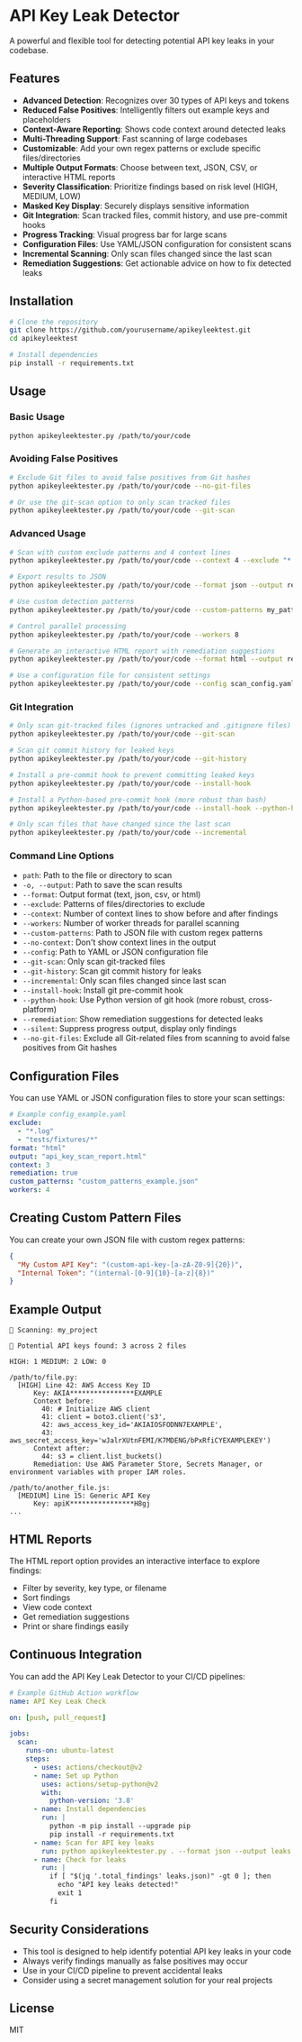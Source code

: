 # API Key Leak Detector

A powerful and flexible tool for detecting potential API key leaks in your codebase.

## Features

- **Advanced Detection**: Recognizes over 30 types of API keys and tokens
- **Reduced False Positives**: Intelligently filters out example keys and placeholders
- **Context-Aware Reporting**: Shows code context around detected leaks
- **Multi-Threading Support**: Fast scanning of large codebases
- **Customizable**: Add your own regex patterns or exclude specific files/directories
- **Multiple Output Formats**: Choose between text, JSON, CSV, or interactive HTML reports
- **Severity Classification**: Prioritize findings based on risk level (HIGH, MEDIUM, LOW)
- **Masked Key Display**: Securely displays sensitive information
- **Git Integration**: Scan tracked files, commit history, and use pre-commit hooks
- **Progress Tracking**: Visual progress bar for large scans
- **Configuration Files**: Use YAML/JSON configuration for consistent scans
- **Incremental Scanning**: Only scan files changed since the last scan
- **Remediation Suggestions**: Get actionable advice on how to fix detected leaks

## Installation

```bash
# Clone the repository
git clone https://github.com/yourusername/apikeyleektest.git
cd apikeyleektest

# Install dependencies
pip install -r requirements.txt
```

## Usage

### Basic Usage

```bash
python apikeyleektester.py /path/to/your/code
```

### Avoiding False Positives

```bash
# Exclude Git files to avoid false positives from Git hashes
python apikeyleektester.py /path/to/your/code --no-git-files

# Or use the git-scan option to only scan tracked files
python apikeyleektester.py /path/to/your/code --git-scan
```

### Advanced Usage

```bash
# Scan with custom exclude patterns and 4 context lines
python apikeyleektester.py /path/to/your/code --context 4 --exclude "*.log" "backup/*"

# Export results to JSON
python apikeyleektester.py /path/to/your/code --format json --output results.json

# Use custom detection patterns
python apikeyleektester.py /path/to/your/code --custom-patterns my_patterns.json

# Control parallel processing
python apikeyleektester.py /path/to/your/code --workers 8

# Generate an interactive HTML report with remediation suggestions
python apikeyleektester.py /path/to/your/code --format html --output report.html --remediation

# Use a configuration file for consistent settings
python apikeyleektester.py /path/to/your/code --config scan_config.yaml
```

### Git Integration

```bash
# Only scan git-tracked files (ignores untracked and .gitignore files)
python apikeyleektester.py /path/to/your/code --git-scan

# Scan git commit history for leaked keys
python apikeyleektester.py /path/to/your/code --git-history

# Install a pre-commit hook to prevent committing leaked keys
python apikeyleektester.py /path/to/your/code --install-hook

# Install a Python-based pre-commit hook (more robust than bash)
python apikeyleektester.py /path/to/your/code --install-hook --python-hook

# Only scan files that have changed since the last scan
python apikeyleektester.py /path/to/your/code --incremental
```

### Command Line Options

- `path`: Path to the file or directory to scan
- `-o, --output`: Path to save the scan results
- `--format`: Output format (text, json, csv, or html)
- `--exclude`: Patterns of files/directories to exclude
- `--context`: Number of context lines to show before and after findings
- `--workers`: Number of worker threads for parallel scanning
- `--custom-patterns`: Path to JSON file with custom regex patterns
- `--no-context`: Don't show context lines in the output
- `--config`: Path to YAML or JSON configuration file
- `--git-scan`: Only scan git-tracked files
- `--git-history`: Scan git commit history for leaks
- `--incremental`: Only scan files changed since last scan
- `--install-hook`: Install git pre-commit hook
- `--python-hook`: Use Python version of git hook (more robust, cross-platform)
- `--remediation`: Show remediation suggestions for detected leaks
- `--silent`: Suppress progress output, display only findings
- `--no-git-files`: Exclude all Git-related files from scanning to avoid false positives from Git hashes

## Configuration Files

You can use YAML or JSON configuration files to store your scan settings:

```yaml
# Example config_example.yaml
exclude:
  - "*.log"
  - "tests/fixtures/*"
format: "html"
output: "api_key_scan_report.html"
context: 3
remediation: true
custom_patterns: "custom_patterns_example.json"
workers: 4
```

## Creating Custom Pattern Files

You can create your own JSON file with custom regex patterns:

```json
{
  "My Custom API Key": "(custom-api-key-[a-zA-Z0-9]{20})",
  "Internal Token": "(internal-[0-9]{10}-[a-z]{8})"
}
```

## Example Output

```
📁 Scanning: my_project

🔴 Potential API keys found: 3 across 2 files

HIGH: 1 MEDIUM: 2 LOW: 0

/path/to/file.py:
  [HIGH] Line 42: AWS Access Key ID
      Key: AKIA****************EXAMPLE
      Context before:
        40: # Initialize AWS client
        41: client = boto3.client('s3',
        42: aws_access_key_id='AKIAIOSFODNN7EXAMPLE',
        43: aws_secret_access_key='wJalrXUtnFEMI/K7MDENG/bPxRfiCYEXAMPLEKEY')
      Context after:
        44: s3 = client.list_buckets()
      Remediation: Use AWS Parameter Store, Secrets Manager, or environment variables with proper IAM roles.

/path/to/another_file.js:
  [MEDIUM] Line 15: Generic API Key
      Key: apiK****************H8gj
...
```

## HTML Reports

The HTML report option provides an interactive interface to explore findings:
- Filter by severity, key type, or filename
- Sort findings 
- View code context
- Get remediation suggestions
- Print or share findings easily

## Continuous Integration

You can add the API Key Leak Detector to your CI/CD pipelines:

```yaml
# Example GitHub Action workflow
name: API Key Leak Check

on: [push, pull_request]

jobs:
  scan:
    runs-on: ubuntu-latest
    steps:
      - uses: actions/checkout@v2
      - name: Set up Python
        uses: actions/setup-python@v2
        with:
          python-version: '3.8'
      - name: Install dependencies
        run: |
          python -m pip install --upgrade pip
          pip install -r requirements.txt
      - name: Scan for API key leaks
        run: python apikeyleektester.py . --format json --output leaks.json
      - name: Check for leaks
        run: |
          if [ "$(jq '.total_findings' leaks.json)" -gt 0 ]; then
            echo "API key leaks detected!"
            exit 1
          fi
```

## Security Considerations

- This tool is designed to help identify potential API key leaks in your code
- Always verify findings manually as false positives may occur
- Use in your CI/CD pipeline to prevent accidental leaks
- Consider using a secret management solution for your real projects

## License

MIT
